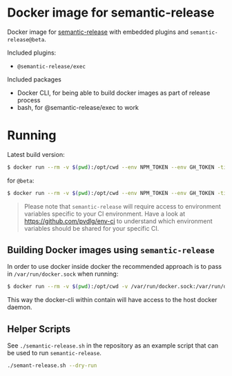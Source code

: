 # Docker image for semantic-release

Docker image for [semantic-release](https://semantic-release.gitbook.io/semantic-release/) with embedded plugins and `semantic-release@beta`.

Included plugins:

- `@semantic-release/exec`

Included packages

- Docker CLI, for being able to build docker images as part of release process
- bash, for @semantic-release/exec to work

# Running

Latest build version:

```sh
$ docker run --rm -v $(pwd):/opt/cwd --env NPM_TOKEN --env GH_TOKEN -ti zaripych/semantic-release
```

for `@beta`:

```sh
$ docker run --rm -v $(pwd):/opt/cwd --env NPM_TOKEN --env GH_TOKEN -ti zaripych/semantic-release:beta
```

> Please note that `semantic-release` will require access to environment variables specific to your CI environment. Have a look at https://github.com/pvdlg/env-ci to understand which environment variables should be shared for your specific CI.

## Building Docker images using `semantic-release`

In order to use docker inside docker the recommended approach is to pass in `/var/run/docker.sock` when running:

```sh
$ docker run --rm -v $(pwd):/opt/cwd -v /var/run/docker.sock:/var/run/docker.sock -ti zaripych/semantic-release:beta
```

This way the docker-cli within contain will have access to the host docker daemon.

## Helper Scripts

See `./semantic-release.sh` in the repository as an example script that can be used to run `semantic-release`.

```sh
./semant-release.sh --dry-run
```
